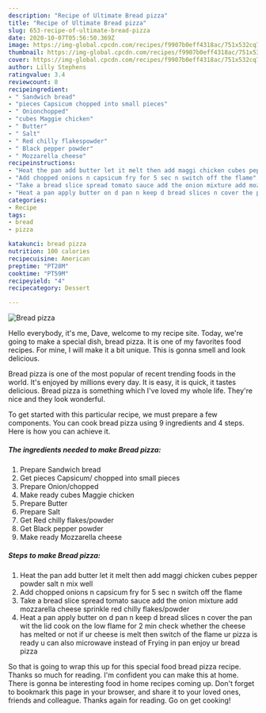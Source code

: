 ```yaml
---
description: "Recipe of Ultimate Bread pizza"
title: "Recipe of Ultimate Bread pizza"
slug: 653-recipe-of-ultimate-bread-pizza
date: 2020-10-07T05:56:50.369Z
image: https://img-global.cpcdn.com/recipes/f9907b0eff4318ac/751x532cq70/bread-pizza-recipe-main-photo.jpg
thumbnail: https://img-global.cpcdn.com/recipes/f9907b0eff4318ac/751x532cq70/bread-pizza-recipe-main-photo.jpg
cover: https://img-global.cpcdn.com/recipes/f9907b0eff4318ac/751x532cq70/bread-pizza-recipe-main-photo.jpg
author: Lilly Stephens
ratingvalue: 3.4
reviewcount: 8
recipeingredient:
- " Sandwich bread"
- "pieces Capsicum chopped into small pieces"
- " Onionchopped"
- "cubes Maggie chicken"
- " Butter"
- " Salt"
- " Red chilly flakespowder"
- " Black pepper powder"
- " Mozzarella cheese"
recipeinstructions:
- "Heat the pan add butter let it melt then add maggi chicken cubes pepper powder salt n mix well"
- "Add chopped onions n capsicum fry for 5 sec n switch off the flame"
- "Take a bread slice spread tomato sauce add the onion mixture add mozzarella cheese sprinkle red chilly flakes/powder"
- "Heat a pan apply butter on d pan n keep d bread slices n cover the pan wit the lid cook on the low flame for 2 min check whether the cheese has melted or not if ur cheese is melt then switch of the flame ur pizza is ready u can also microwave instead of Frying in pan enjoy ur bread pizza"
categories:
- Recipe
tags:
- bread
- pizza

katakunci: bread pizza 
nutrition: 100 calories
recipecuisine: American
preptime: "PT28M"
cooktime: "PT59M"
recipeyield: "4"
recipecategory: Dessert

---
```



![Bread pizza](https://img-global.cpcdn.com/recipes/f9907b0eff4318ac/751x532cq70/bread-pizza-recipe-main-photo.jpg)

Hello everybody, it's me, Dave, welcome to my recipe site. Today, we're going to make a special dish, bread pizza. It is one of my favorites food recipes. For mine, I will make it a bit unique. This is gonna smell and look delicious.



Bread pizza is one of the most popular of recent trending foods in the world. It's enjoyed by millions every day. It is easy, it is quick, it tastes delicious. Bread pizza is something which I've loved my whole life. They're nice and they look wonderful.


To get started with this particular recipe, we must prepare a few components. You can cook bread pizza using 9 ingredients and 4 steps. Here is how you can achieve it.

<!--inarticleads1-->

##### The ingredients needed to make Bread pizza:

1. Prepare  Sandwich bread
1. Get pieces Capsicum/ chopped into small pieces
1. Prepare  Onion/chopped
1. Make ready cubes Maggie chicken
1. Prepare  Butter
1. Prepare  Salt
1. Get  Red chilly flakes/powder
1. Get  Black pepper powder
1. Make ready  Mozzarella cheese




<!--inarticleads2-->

##### Steps to make Bread pizza:

1. Heat the pan add butter let it melt then add maggi chicken cubes pepper powder salt n mix well
1. Add chopped onions n capsicum fry for 5 sec n switch off the flame
1. Take a bread slice spread tomato sauce add the onion mixture add mozzarella cheese sprinkle red chilly flakes/powder
1. Heat a pan apply butter on d pan n keep d bread slices n cover the pan wit the lid cook on the low flame for 2 min check whether the cheese has melted or not if ur cheese is melt then switch of the flame ur pizza is ready u can also microwave instead of Frying in pan enjoy ur bread pizza




So that is going to wrap this up for this special food bread pizza recipe. Thanks so much for reading. I'm confident you can make this at home. There is gonna be interesting food in home recipes coming up. Don't forget to bookmark this page in your browser, and share it to your loved ones, friends and colleague. Thanks again for reading. Go on get cooking!
